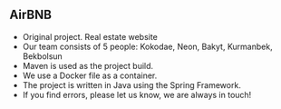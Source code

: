 ## AirBNB
- Original project. Real estate website
- Our team consists of 5 people: Kokodae, Neon, Bakyt, Kurmanbek, Bekbolsun
- Maven is used as the project build.
- We use a Docker file as a container.
- The project is written in Java using the Spring Framework.
- If you find errors, please let us know, we are always in touch!
